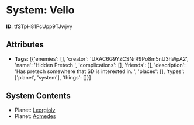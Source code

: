 # System: Vello

**ID**: tfSTpH81PcUpp9TJwjvy

## Attributes
- **Tags**: [{'enemies': [], 'creator': 'UXAC6G9YZCSNrR9Po8m5nU3hWpA2', 'name': 'Hidden Pretech ', 'complications': [], 'friends': [], 'description': 'Has pretech somewhere that SD is interested in. ', 'places': [], 'types': ['planet', 'system'], 'things': []}]

## System Contents
- Planet: [Leorgioly](../../planets/Leorgioly.md)
- Planet: [Admedes](../../planets/Admedes.md)

